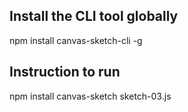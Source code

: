 ## Install the CLI tool globally
npm install canvas-sketch-cli -g

## Instruction to run
npm install 
canvas-sketch sketch-03.js
